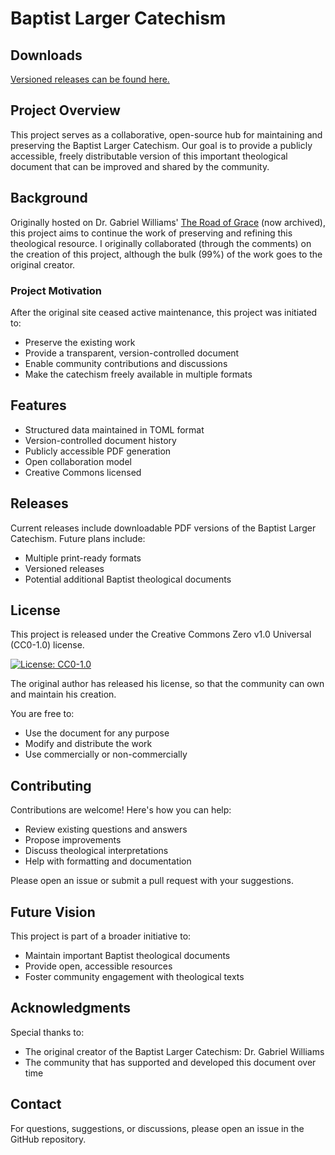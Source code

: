 # Baptist Larger Catechism

## Downloads

[Versioned releases can be found here.](https://github.com/BaptistSymbolics/BaptistLargerCatechism/releases)

## Project Overview

This project serves as a collaborative, open-source hub for maintaining and preserving the Baptist Larger Catechism. Our goal is to provide a publicly accessible, freely distributable version of this important theological document that can be improved and shared by the community.

## Background

Originally hosted on Dr. Gabriel Williams' [The Road of Grace](http://theroadofgrace.wordpress.com/) (now archived), this project aims to continue the work of preserving and refining this theological resource. I originally collaborated (through the comments) on the creation of this project, although the bulk (99%) of the work goes to the original creator.

### Project Motivation

After the original site ceased active maintenance, this project was initiated to:
- Preserve the existing work
- Provide a transparent, version-controlled document
- Enable community contributions and discussions
- Make the catechism freely available in multiple formats

## Features

- Structured data maintained in TOML format
- Version-controlled document history
- Publicly accessible PDF generation
- Open collaboration model
- Creative Commons licensed

## Releases

Current releases include downloadable PDF versions of the Baptist Larger Catechism. Future plans include:
- Multiple print-ready formats
- Versioned releases
- Potential additional Baptist theological documents

## License

This project is released under the Creative Commons Zero v1.0 Universal (CC0-1.0) license. 

[![License: CC0-1.0](https://licensebuttons.net/l/zero/1.0/80x15.png)](http://creativecommons.org/publicdomain/zero/1.0/)

The original author has released his license, so that the community can own and maintain his creation.

You are free to:
- Use the document for any purpose
- Modify and distribute the work
- Use commercially or non-commercially

## Contributing

Contributions are welcome! Here's how you can help:
- Review existing questions and answers
- Propose improvements
- Discuss theological interpretations
- Help with formatting and documentation

Please open an issue or submit a pull request with your suggestions.

## Future Vision

This project is part of a broader initiative to:
- Maintain important Baptist theological documents
- Provide open, accessible resources
- Foster community engagement with theological texts

## Acknowledgments

Special thanks to:
- The original creator of the Baptist Larger Catechism: Dr. Gabriel Williams
- The community that has supported and developed this document over time

## Contact

For questions, suggestions, or discussions, please open an issue in the GitHub repository.